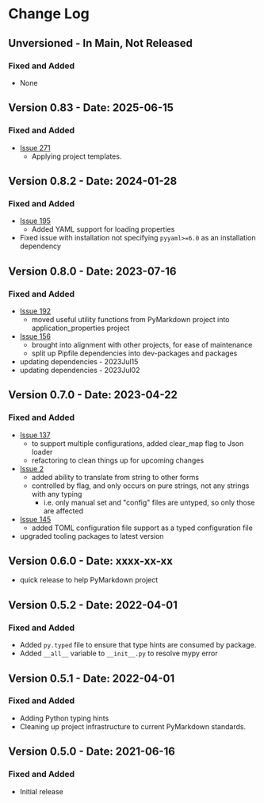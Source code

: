# Change Log

## Unversioned - In Main, Not Released

<!--- pyml disable-next-line no-duplicate-heading-->
### Fixed and Added

- None

## Version 0.83 - Date: 2025-06-15

<!--- pyml disable-next-line no-duplicate-heading-->
### Fixed and Added

- [Issue 271](https://github.com/jackdewinter/application_properties/issues/271)
    - Applying project templates.

## Version 0.8.2 - Date: 2024-01-28

<!--- pyml disable-next-line no-duplicate-heading-->
### Fixed and Added

- [Issue 195](https://github.com/jackdewinter/application_properties/issues/195)
    - Added YAML support for loading properties
- Fixed issue with installation not specifying `pyyaml>=6.0` as an installation dependency

## Version 0.8.0 - Date: 2023-07-16

<!--- pyml disable-next-line no-duplicate-heading-->
### Fixed and Added

- [Issue 192](https://github.com/jackdewinter/application_properties/issues/192)
    - moved useful utility functions from PyMarkdown project into application_properties
      project
- [Issue 156](https://github.com/jackdewinter/application_properties/issues/156)
    - brought into alignment with other projects, for ease of maintenance
    - split up Pipfile dependencies into dev-packages and packages
- updating dependencies - 2023Jul15
- updating dependencies - 2023Jul02

## Version 0.7.0 - Date: 2023-04-22

<!--- pyml disable-next-line no-duplicate-heading-->
### Fixed and Added

- [Issue 137](https://github.com/jackdewinter/application_properties/issues/137)
    - to support multiple configurations, added clear_map flag to Json loader
    - refactoring to clean things up for upcoming changes
- [Issue 2](https://github.com/jackdewinter/application_properties/issues/2)
    - added ability to translate from string to other forms
    - controlled by flag, and only occurs on pure strings, not any strings with
      any typing
        - i.e. only manual set and "config" files are untyped, so only those are
          affected
- [Issue 145](https://github.com/jackdewinter/application_properties/issues/145)
    - added TOML configuration file support as a typed configuration file
- upgraded tooling packages to latest version

## Version 0.6.0 - Date: xxxx-xx-xx

- quick release to help PyMarkdown project

## Version 0.5.2 - Date: 2022-04-01

<!--- pyml disable-next-line no-duplicate-heading-->
### Fixed and Added

- Added `py.typed` file to ensure that type hints are consumed by package.
- Added `__all__` variable to `__init__.py` to resolve mypy error

## Version 0.5.1 - Date: 2022-04-01

<!--- pyml disable-next-line no-duplicate-heading-->
### Fixed and Added

- Adding Python typing hints
- Cleaning up project infrastructure to current PyMarkdown standards.

## Version 0.5.0 - Date: 2021-06-16

<!--- pyml disable-next-line no-duplicate-heading-->
### Fixed and Added

- Initial release
